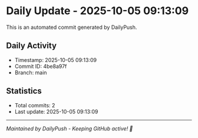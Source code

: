 # Daily Update - 2025-10-05 09:13:09

This is an automated commit generated by DailyPush.

## Daily Activity
- Timestamp: 2025-10-05 09:13:09
- Commit ID: 4be8a97f
- Branch: main

## Statistics
- Total commits: 2
- Last update: 2025-10-05 09:13:09

---
*Maintained by DailyPush - Keeping GitHub active! 🚀*
